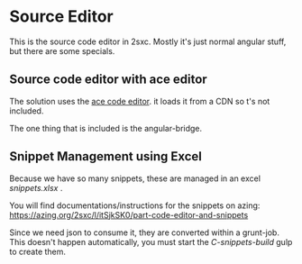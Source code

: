 ﻿
# Source Editor

This is the source code editor in 2sxc. Mostly it's just normal angular stuff, but there are some specials.

## Source code editor with ace editor
The solution uses the [ace code editor](https://ace.c9.io/#nav=about). it loads it from a CDN so t's not included. 

The one thing that is included is the angular-bridge.

## Snippet Management using Excel
Because we have so many snippets, these are managed in an excel _snippets.xlsx_ .

You will find documentations/instructions for the snippets on azing: 
https://azing.org/2sxc/l/itSjkSK0/part-code-editor-and-snippets

Since we need json to consume it, they are converted within a grunt-job. This doesn't happen automatically, you must start the _C-snippets-build_ gulp to create them.
